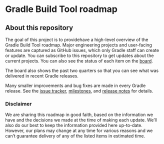 # Gradle Build Tool roadmap

## About this repository

The goal of this project is to providehave a high-level overview of the Gradle Build Tool roadmap. Major engineering projects and user-facing features are captured as GitHub issues, which only Gradle staff can create or update. You can subscribe to this repository to get updates about the current projects. You can also see the status of each item on the [board](https://github.com/orgs/gradle/projects/31/views/1).

The board also shows the past two quarters so that you can see what was delivered in recent Gradle releases.

Many smaller improvements and bug fixes are made in every Gradle release. See the [issue tracker](https://github.com/gradle/gradle/issues), [milestones](https://github.com/gradle/gradle/milestones), and [release notes](https://gradle.org/releases/) for details.

### Disclaimer

We are sharing this roadmap in good faith, based on the information we have and the decisions we made at the time of making each update. We’ll also do our best to keep the information provided here up-to-date. However, our plans may change at any time for various reasons and we can’t guarantee delivery of any of the listed items in estimated time. 
